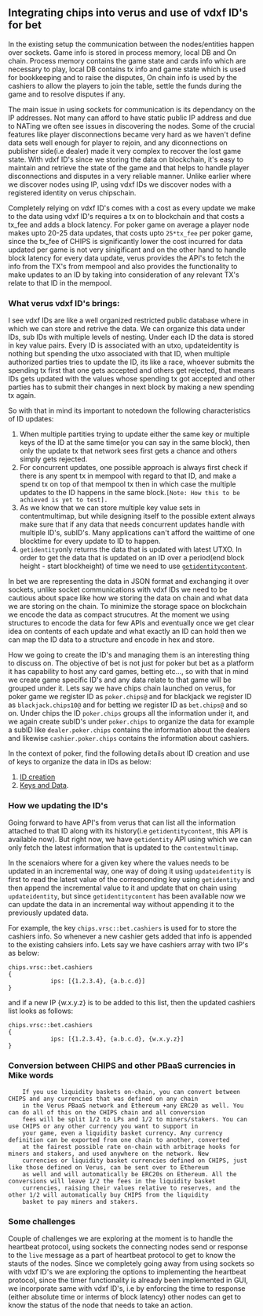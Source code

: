 Integrating chips into verus and use of vdxf ID's for bet
----------------------------------------------------------

In the existing setup the communication between the nodes/entities happen over sockets. Game info is stored in process memory, local DB and On chain. Process memory contains the game state and cards info which are necessary to play, local DB contains tx info and game state which is used for bookkeeping and to raise the disputes, On chain info is used by the cashiers to allow the players to join the table, settle the funds during the game and to resolve disputes if any. 

The main issue in using sockets for communication is its dependancy on the IP addresses. Not many can afford to have static public IP address and due to NATing we often see issues in discovering the nodes. Some of the crucial features like player disconnections became very hard as we haven't define data sets well enough for player to rejoin, and any diconnections on publisher side(i.e dealer) made it very complex to recover the lost game state. With vdxf ID's since we storing the data on blockchain, it's easy to maintain and retrieve the state of the game and that helps to handle player disconnections and disputes in a very reliable manner. Unlike earlier where we discover nodes using IP, using vdxf IDs we discover nodes with a registered identity on verus chipschain.  

Completely relying on vdxf ID's comes with a cost as every update we make to the data using vdxf ID's requires a tx on to blockchain and that costs a tx_fee and adds a block latency. For poker game on average a player node makes upto 20-25 data updates, that costs upto `25*tx_fee` per poker game, since the tx_fee of CHIPS is significantly lower the cost incurred for data updated per game is not very sinigificant and on the other hand to handle block latency for every data update, verus provides the API's to fetch the info from the TX's from mempool and also provides the functionality to make updates to an ID by taking into consideration of any relevant TX's relate to that ID in the mempool. 

### What verus vdxf ID's brings:

I see vdxf IDs are like a well organized restricted public database where in which we can store and retrive the data. We can organize this data under IDs, sub IDs with multiple levels of nesting. Under each ID the data is stored in key value pairs. 
Every ID is associated with an utxo, updateidentity is nothing but spending the utxo associated with that ID, when multiple authorized parties tries to update the ID, its like a race, whoever submits the spending tx first that one gets accepted and others get rejected, that means IDs gets updated with the values whose spending tx got accepted and other parties has to submit their changes in next block by making a new spending tx again. 

So with that in mind its important to notedown the following characteristics of ID updates:
1. When multiple partities trying to update either the same key or multiple keys of the ID at the same time(or you can say in the same block), then only the update tx that network sees first gets a chance and others simply gets rejected. 
2. For concurrent updates, one possible approach is always first check if there is any spent tx in mempool with regard to that ID, and make a spend tx on top of that mempool tx then in which case the multiple updates to the ID happens in the same block.`[Note: How this to be achieved is yet to test].`
3. As we know that we can store multiple key value sets in contentmultimap, but while designing itself to the possible extent always make sure that if any data that needs concurrent updates handle with multiple ID's, subID's. Many applications can't afford the waittime of one blocktime for every update to ID to happen.
4. `getidentity`only returns the data that is updated with latest UTXO.  In order to get the data that is updated on an ID over a period(end block height - start blockheight) of time we need to use [`getidentitycontent`](./getidentitycontent.md).

In bet we are representing the data in JSON format and exchanging it over sockets, unlike socket communications with vdxf IDs we need to be cautious about space like how we storing the data on chain and what data we are storing on the chain. To minimize the storage space on blockchain we encode the data as compact strucutres. At the moment we using structures to encode the data for few APIs and eventually once we get clear idea on contents of each update and what exactly an ID can hold then we can map the ID data to a structure and encode in hex and store.

How we going to create the ID's and managing them is an interesting thing to discuss on. The objective of bet is not just for poker but bet as a platform it has capability to host any card games, betting etc..., so with that in mind we create game specific ID's and any data relate to that game will be grouped under it. Lets say we have chips chain launched on verus, for poker game we register ID as `poker.chips@` and for blackjack we register ID as `blackjack.chips10@` and for betting we register ID as `bet.chips@` and so on.  Under chips the ID `poker.chips` groups all the information under it, and we again create subID's under `poker.chips` to organize the data for example a subID like `dealer.poker.chips` contains the information about the dealers and likewise `cashier.poker.chips` contains the information about cashiers. 

In the context of poker, find the following details about ID creation and use of keys to organize the data in IDs as below:
1. [ID creation](./id_creation_process.md)
2. [Keys and Data](./ids_keys_data.md).

### How we updating the ID's

Going forward to have API's from verus that can list all the information attached to that ID along with its history(i.e `getidentitycontent`, this API is available now). But right now, we have `getidentity` API using which we can only fetch the latest information that is updated to the `contentmultimap`.

In the scenaiors where for a given key where the values needs to be updated in an incremental way, one way of doing it using `updateidentity` is first to read the latest value of the corresponding key using `getidentity` and then append the incremental value to it and update that on chain using `updateidentity`, but since `getidentitycontent` has been available now we can update the data in an incremental way without appending it to the previously updated data.

For example, the key `chips.vrsc::bet.cashiers` is used for to store the cashiers info. So whenever a new cashier gets added that info is appended to the existing cahsiers info. Lets say we have cashiers array with two IP's as below:
```
chips.vrsc::bet.cashiers
{
			ips: [{1.2.3.4}, {a.b.c.d}]
}
```
and if a new IP {w.x.y.z} is to be added to this list, then the updated cashiers list looks as follows:
```
chips.vrsc::bet.cashiers
{
			ips: [{1.2.3.4}, {a.b.c.d}, {w.x.y.z}]
}
```

### Conversion between CHIPS and other PBaaS currencies in Mike words
```
    If you use liquidity baskets on-chain, you can convert between CHIPS and any currencies that was defined on any chain 
    in the Verus PBaaS network and Ethereum +any ERC20 as well. You can do all of this on the CHIPS chain and all conversion 
    fees will be split 1/2 to LPs and 1/2 to miners/stakers. You can use CHIPS or any other currency you want to support in 
    your game, even a liquidity basket currency. Any currency definition can be exported from one chain to another, converted 
    at the fairest possible rate on-chain with arbitrage hooks for miners and stakers, and used anywhere on the network. New 
    currencies or liquidity basket currencies defined on CHIPS, just like those defined on Verus, can be sent over to Ethereum 
    as well and will automatically be ERC20s on Ethereum. All the conversions will leave 1/2 the fees in the liquidity basket 
    currencies, raising their values relative to reserves, and the other 1/2 will automatically buy CHIPS from the liquidity 
    basket to pay miners and stakers.
```
### Some challenges

Couple of challenges we are exploring at the moment is to handle the heartbeat protocol, using sockets the connecting nodes send or response to the `live` message as a part of heartbeat protocol to get to know the stauts of the nodes. Since we completely going away from using sockets so with vdxf ID's we are exploring the options to implementing the heartbeat protocol, since the timer functionality is already been implemented in GUI, we incorporate same with vdxf ID's, i.e by enforcing the time to response (either absolute time or interms of block latency) other nodes can get to know the status of the node that needs to take an action.
